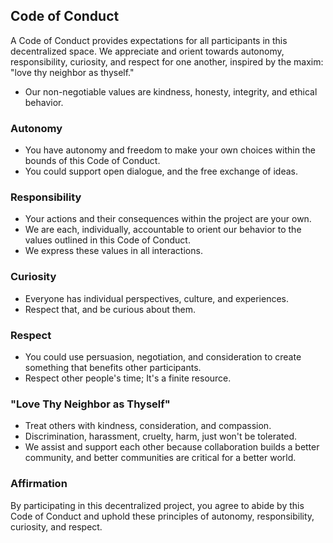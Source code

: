 ## Code of Conduct

A Code of Conduct provides expectations for all participants in this decentralized space. We appreciate and orient towards autonomy, responsibility, curiosity, and respect for one another, inspired by the maxim: "love thy neighbor as thyself."
- Our non-negotiable values are kindness, honesty, integrity, and ethical behavior.

### Autonomy

- You have autonomy and freedom to make your own choices within the bounds of this Code of Conduct.
- You could support open dialogue, and the free exchange of ideas.

### Responsibility

- Your actions and their consequences within the project are your own.
- We are each, individually, accountable to orient our behavior to the values outlined in this Code of Conduct.
- We express these values in all interactions.

### Curiosity
- Everyone has individual perspectives, culture, and experiences. 
- Respect that, and be curious about them.

### Respect
- You could use persuasion, negotiation, and consideration to create something that benefits other participants.
- Respect other people's time; It's a finite resource.

### "Love Thy Neighbor as Thyself"

- Treat others with kindness, consideration, and compassion.
- Discrimination, harassment, cruelty, harm, just won't be tolerated.
- We assist and support each other because collaboration builds a better community, and better communities are critical for a better world.

### Affirmation

By participating in this decentralized project, you agree to abide by this Code of Conduct and uphold these principles of autonomy, responsibility, curiosity, and respect.

